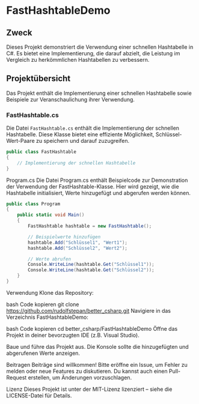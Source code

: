 # FastHashtableDemo

## Zweck

Dieses Projekt demonstriert die Verwendung einer schnellen Hashtabelle in C#. Es bietet eine Implementierung, die darauf abzielt, die Leistung im Vergleich zu herkömmlichen Hashtabellen zu verbessern.

## Projektübersicht

Das Projekt enthält die Implementierung einer schnellen Hashtabelle sowie Beispiele zur Veranschaulichung ihrer Verwendung.

### FastHashtable.cs

Die Datei `FastHashtable.cs` enthält die Implementierung der schnellen Hashtabelle. Diese Klasse bietet eine effiziente Möglichkeit, Schlüssel-Wert-Paare zu speichern und darauf zuzugreifen.

```csharp
public class FastHashtable
{
    // Implementierung der schnellen Hashtabelle
}
```
Program.cs
Die Datei Program.cs enthält Beispielcode zur Demonstration der Verwendung der FastHashtable-Klasse. Hier wird gezeigt, wie die Hashtabelle initialisiert, Werte hinzugefügt und abgerufen werden können.

```csharp
public class Program
{
    public static void Main()
    {
        FastHashtable hashtable = new FastHashtable();

        // Beispielwerte hinzufügen
        hashtable.Add("Schlüssel1", "Wert1");
        hashtable.Add("Schlüssel2", "Wert2");

        // Werte abrufen
        Console.WriteLine(hashtable.Get("Schlüssel1"));
        Console.WriteLine(hashtable.Get("Schlüssel2"));
    }
}
```
Verwendung
Klone das Repository:

bash
Code kopieren
git clone https://github.com/rudolfstepan/better_csharp.git
Navigiere in das Verzeichnis FastHashtableDemo:

bash
Code kopieren
cd better_csharp/FastHashtableDemo
Öffne das Projekt in deiner bevorzugten IDE (z.B. Visual Studio).

Baue und führe das Projekt aus. Die Konsole sollte die hinzugefügten und abgerufenen Werte anzeigen.

Beitragen
Beiträge sind willkommen! Bitte eröffne ein Issue, um Fehler zu melden oder neue Features zu diskutieren. Du kannst auch einen Pull-Request erstellen, um Änderungen vorzuschlagen.

Lizenz
Dieses Projekt ist unter der MIT-Lizenz lizenziert – siehe die LICENSE-Datei für Details.
